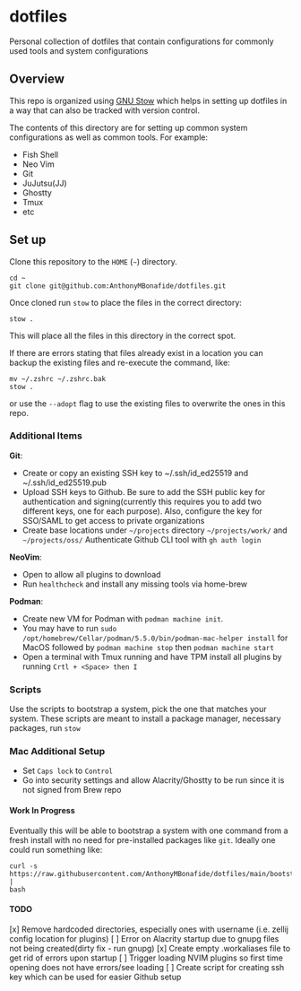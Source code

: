 # dotfiles

Personal collection of dotfiles that contain configurations for commonly used
tools and system configurations

## Overview

This repo is organized using [GNU Stow](https://www.gnu.org/software/stow)
which helps in setting up dotfiles in a way that can also be tracked with
version control.

The contents of this directory are for setting up common system configurations
as well as common tools. For example:

- Fish Shell
- Neo Vim
- Git
- JuJutsu(JJ)
- Ghostty
- Tmux
- etc

## Set up

Clone this repository to the `HOME` (`~`) directory.

```shell
cd ~
git clone git@github.com:AnthonyMBonafide/dotfiles.git
```

Once cloned run `stow` to place the files in the correct directory:

```shell
stow .
```

This will place all the files in this directory in the correct spot.

If there are errors stating that files already exist in a location you can
backup the existing files and re-execute the command, like:

```shell
mv ~/.zshrc ~/.zshrc.bak
stow .
```

or use the `--adopt` flag to use the existing files to overwrite the ones
in this repo.

### Additional Items

**Git**:

- Create or copy an existing SSH key to ~/.ssh/id_ed25519 and ~/.ssh/id_ed25519.pub
- Upload SSH keys to Github. Be sure to add the SSH public key for
  authentication and signing(currently this requires you to add two different
  keys, one for each purpose). Also, configure the key for SSO/SAML to get access
  to private organizations
- Create base locations under `~/projects` directory `~/projects/work/` and `~/projects/oss/`
  Authenticate Github CLI tool with `gh auth login`

**NeoVim**:

- Open to allow all plugins to download
- Run `healthcheck` and install any missing tools via home-brew

**Podman**:

- Create new VM for Podman with `podman machine init`.
- You may have to run `sudo
/opt/homebrew/Cellar/podman/5.5.0/bin/podman-mac-helper install` for MacOS
  followed by `podman machine stop` then `podman machine start`
- Open a terminal with Tmux running and have TPM install all plugins by running
  `Crtl + <Space> then I`

### Scripts

Use the scripts to bootstrap a system, pick the one that matches your system.
These scripts are meant to install a package manager, necessary packages, run
`stow`

### Mac Additional Setup

- Set `Caps lock` to `Control`
- Go into security settings and allow Alacrity/Ghostty to be run since it is
  not signed from Brew repo

#### Work In Progress

Eventually this will be able to bootstrap a system with one command from a
fresh install with no need for pre-installed packages like `git`. Ideally one
could run something like:

```shell
curl -s
https://raw.githubusercontent.com/AnthonyMBonafide/dotfiles/main/bootstrap.sh |
bash
```

#### TODO

[x] Remove hardcoded directories, especially ones with username (i.e. zellij
config location for plugins)
[ ] Error on Alacrity startup due to gnupg files not being created(dirty fix -
run gnupg)
[x] Create empty .workaliases file to get rid of errors upon startup
[ ] Trigger loading NVIM plugins so first time opening does not have errors/see loading
[ ] Create script for creating ssh key which can be used for easier Github setup

